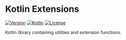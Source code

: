 # Kotlin Extensions

[![Version](https://jitpack.io/v/davide-pani/kotlin-extensions.svg)](https://jitpack.io/#davide-pani/kotlin-extensions)
[![Kotlin](https://img.shields.io/badge/kotlin-1.7.0-blue.svg?logo=kotlin)](http://kotlinlang.org)
[![License](https://img.shields.io/github/license/davide-pani/kotlin-extensions?color=orange)]()

Kotlin library containing utilities and extension functions.
